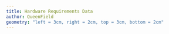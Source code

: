 ```yaml
---
title: Hardware Requirements Data
author: QueenField
geometry: "left = 3cm, right = 2cm, top = 3cm, bottom = 2cm"
---
```

